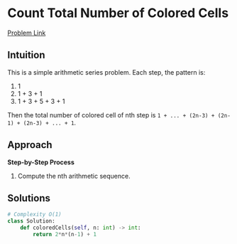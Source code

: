 **Count Total Number of Colored Cells**
=
[Problem Link](https://leetcode.com/problems/count-total-number-of-colored-cells/description)

## Intuition
This is a simple arithmetic series problem. Each step, the pattern is:

1. 1
2. 1 + 3 + 1
3. 1 + 3 + 5 + 3 + 1

Then the total number of colored cell of nth step is `1 + ... + (2n-3) + (2n-1) + (2n-3) + ... + 1`.

## Approach
**Step-by-Step Process**

1. Compute the nth arithmetic sequence.
  
## Solutions
```python
# Complexity O(1)
class Solution:
    def coloredCells(self, n: int) -> int:
        return 2*n*(n-1) + 1
